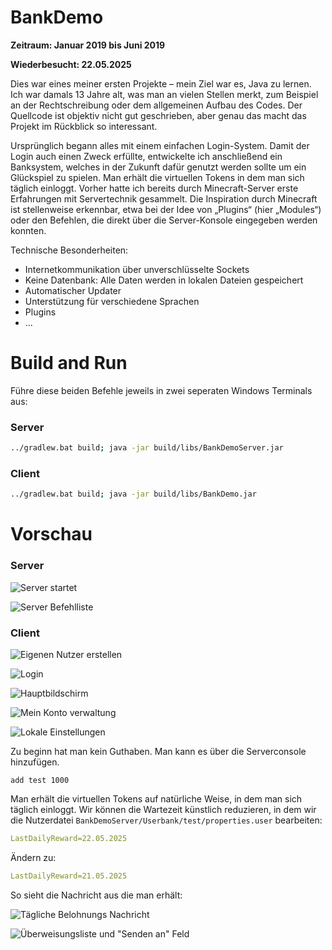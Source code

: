 # BankDemo

**Zeitraum: Januar 2019 bis Juni 2019**

**Wiederbesucht: 22.05.2025**

Dies war eines meiner ersten Projekte – mein Ziel war es, Java zu lernen.
Ich war damals 13 Jahre alt, was man an vielen Stellen merkt,
zum Beispiel an der Rechtschreibung oder dem allgemeinen Aufbau des Codes.
Der Quellcode ist objektiv nicht gut geschrieben,
aber genau das macht das Projekt im Rückblick so interessant.

Ursprünglich begann alles mit einem einfachen Login-System.
Damit der Login auch einen Zweck erfüllte, entwickelte ich anschließend ein Banksystem,
welches in der Zukunft dafür genutzt werden sollte um ein Glückspiel zu spielen.
Man erhält die virtuellen Tokens in dem man sich täglich einloggt.
Vorher hatte ich bereits durch Minecraft-Server erste Erfahrungen mit Servertechnik gesammelt.
Die Inspiration durch Minecraft ist stellenweise erkennbar,
etwa bei der Idee von „Plugins“ (hier „Modules“) oder den Befehlen,
die direkt über die Server-Konsole eingegeben werden konnten.

Technische Besonderheiten:

- Internetkommunikation über unverschlüsselte Sockets
- Keine Datenbank: Alle Daten werden in lokalen Dateien gespeichert
- Automatischer Updater
- Unterstützung für verschiedene Sprachen
- Plugins
- ...

# Build and Run

Führe diese beiden Befehle jeweils in zwei seperaten Windows Terminals aus:

### Server

```bash
../gradlew.bat build; java -jar build/libs/BankDemoServer.jar
```

### Client

```bash
../gradlew.bat build; java -jar build/libs/BankDemo.jar
```

# Vorschau

### Server

![Server startet](screenshots/server_startup.png)

![Server Befehlliste](screenshots/server_help.png)

### Client

![Eigenen Nutzer erstellen](screenshots/create_user.png)

![Login](screenshots/login.png)

![Hauptbildschirm](screenshots/home.png)

![Mein Konto verwaltung](screenshots/my_account.png)

![Lokale Einstellungen](screenshots/settings.png)

Zu beginn hat man kein Guthaben. Man kann es über die Serverconsole hinzufügen.

```
add test 1000
```

Man erhält die virtuellen Tokens auf natürliche Weise, in dem man sich täglich einloggt.
Wir können die Wartezeit künstlich reduzieren, in dem wir die Nutzerdatei
`BankDemoServer/Userbank/test/properties.user` bearbeiten:

```yml
LastDailyReward=22.05.2025
```

Ändern zu:

```yml
LastDailyReward=21.05.2025
```

So sieht die Nachricht aus die man erhält:

![Tägliche Belohnungs Nachricht](screenshots/daily_signin.png)

![Überweisungsliste und "Senden an" Feld](screenshots/balance.png)
